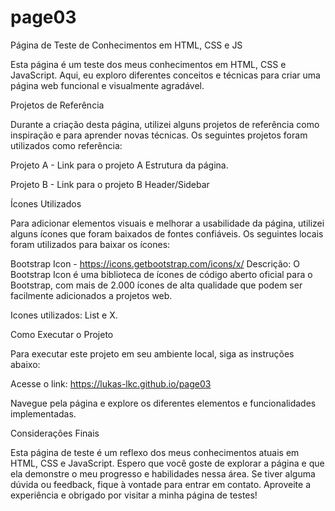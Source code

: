 # page03
Página de Teste de Conhecimentos em HTML, CSS e JS

Esta página é um teste dos meus conhecimentos em HTML, CSS e JavaScript. Aqui, eu exploro diferentes conceitos e técnicas para criar uma página web funcional e visualmente agradável.

Projetos de Referência

Durante a criação desta página, utilizei alguns projetos de referência como inspiração e para aprender novas técnicas. Os seguintes projetos foram utilizados como referência:

Projeto A - Link para o projeto A
Estrutura da página.

Projeto B - Link para o projeto B
Header/Sidebar

Ícones Utilizados

Para adicionar elementos visuais e melhorar a usabilidade da página, utilizei alguns ícones que foram baixados de fontes confiáveis. Os seguintes locais foram utilizados para baixar os ícones:

Bootstrap Icon - https://icons.getbootstrap.com/icons/x/
Descrição: O Bootstrap Icon é uma biblioteca de ícones de código aberto oficial para o Bootstrap, com mais de 2.000 ícones de alta qualidade que podem ser facilmente adicionados a projetos web.

Icones utilizados: List e X.


Como Executar o Projeto

Para executar este projeto em seu ambiente local, siga as instruções abaixo:

Acesse o link: https://lukas-lkc.github.io/page03 

Navegue pela página e explore os diferentes elementos e funcionalidades implementadas.

Considerações Finais

Esta página de teste é um reflexo dos meus conhecimentos atuais em HTML, CSS e JavaScript. Espero que você goste de explorar a página e que ela demonstre o meu progresso e habilidades nessa área. Se tiver alguma dúvida ou feedback, fique à vontade para entrar em contato.
Aproveite a experiência e obrigado por visitar a minha página de testes!

